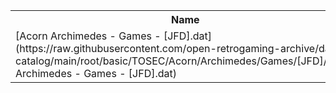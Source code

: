 <table>
<tr><th>Name</th><th>Size</th></tr>
<tr><td>[Acorn Archimedes - Games - [JFD].dat](https://raw.githubusercontent.com/open-retrogaming-archive/dat-catalog/main/root/basic/TOSEC/Acorn/Archimedes/Games/[JFD]/Acorn Archimedes - Games - [JFD].dat)</td><td>34908</td></tr>
</table>
